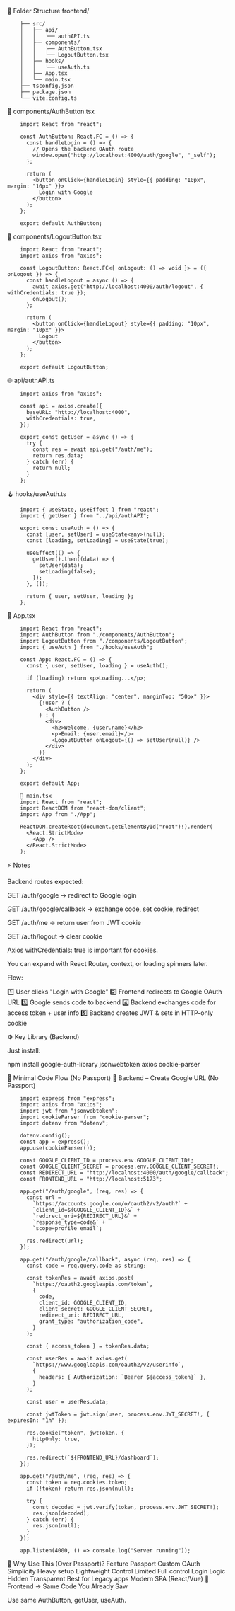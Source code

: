 📁 Folder Structure
frontend/

        ├── src/
        │   ├── api/
        │   │   └── authAPI.ts
        │   ├── components/
        │   │   ├── AuthButton.tsx
        │   │   └── LogoutButton.tsx
        │   ├── hooks/
        │   │   └── useAuth.ts
        │   ├── App.tsx
        │   └── main.tsx
        ├── tsconfig.json
        ├── package.json
        └── vite.config.ts

🔘 components/AuthButton.tsx

        import React from "react";
        
        const AuthButton: React.FC = () => {
          const handleLogin = () => {
            // Opens the backend OAuth route
            window.open("http://localhost:4000/auth/google", "_self");
          };
        
          return (
            <button onClick={handleLogin} style={{ padding: "10px", margin: "10px" }}>
              Login with Google
            </button>
          );
        };
        
        export default AuthButton;

🔘 components/LogoutButton.tsx

        import React from "react";
        import axios from "axios";
        
        const LogoutButton: React.FC<{ onLogout: () => void }> = ({ onLogout }) => {
          const handleLogout = async () => {
            await axios.get("http://localhost:4000/auth/logout", { withCredentials: true });
            onLogout();
          };
        
          return (
            <button onClick={handleLogout} style={{ padding: "10px", margin: "10px" }}>
              Logout
            </button>
          );
        };
        
        export default LogoutButton;

🌐 api/authAPI.ts

        import axios from "axios";
        
        const api = axios.create({
          baseURL: "http://localhost:4000",
          withCredentials: true,
        });
        
        export const getUser = async () => {
          try {
            const res = await api.get("/auth/me");
            return res.data;
          } catch (err) {
            return null;
          }
        };

🪝 hooks/useAuth.ts

        import { useState, useEffect } from "react";
        import { getUser } from "../api/authAPI";
        
        export const useAuth = () => {
          const [user, setUser] = useState<any>(null);
          const [loading, setLoading] = useState(true);
        
          useEffect(() => {
            getUser().then((data) => {
              setUser(data);
              setLoading(false);
            });
          }, []);
        
          return { user, setUser, loading };
        };

🚀 App.tsx

        import React from "react";
        import AuthButton from "./components/AuthButton";
        import LogoutButton from "./components/LogoutButton";
        import { useAuth } from "./hooks/useAuth";
        
        const App: React.FC = () => {
          const { user, setUser, loading } = useAuth();
        
          if (loading) return <p>Loading...</p>;
        
          return (
            <div style={{ textAlign: "center", marginTop: "50px" }}>
              {!user ? (
                <AuthButton />
              ) : (
                <div>
                  <h2>Welcome, {user.name}</h2>
                  <p>Email: {user.email}</p>
                  <LogoutButton onLogout={() => setUser(null)} />
                </div>
              )}
            </div>
          );
        };
        
        export default App;
        
        🔹 main.tsx
        import React from "react";
        import ReactDOM from "react-dom/client";
        import App from "./App";
        
        ReactDOM.createRoot(document.getElementById("root")!).render(
          <React.StrictMode>
            <App />
          </React.StrictMode>
        );

⚡ Notes

Backend routes expected:

GET /auth/google → redirect to Google login

GET /auth/google/callback → exchange code, set cookie, redirect

GET /auth/me → return user from JWT cookie

GET /auth/logout → clear cookie

Axios withCredentials: true is important for cookies.

You can expand with React Router, context, or loading spinners later.



Flow:

1️⃣ User clicks "Login with Google"
2️⃣ Frontend redirects to Google OAuth URL
3️⃣ Google sends code to backend
4️⃣ Backend exchanges code for access token + user info
5️⃣ Backend creates JWT & sets in HTTP-only cookie

⚙️ Key Library (Backend)

Just install:

npm install google-auth-library jsonwebtoken axios cookie-parser

🔁 Minimal Code Flow (No Passport)
🛑 Backend – Create Google URL (No Passport)

        import express from "express";
        import axios from "axios";
        import jwt from "jsonwebtoken";
        import cookieParser from "cookie-parser";
        import dotenv from "dotenv";
        
        dotenv.config();
        const app = express();
        app.use(cookieParser());
        
        const GOOGLE_CLIENT_ID = process.env.GOOGLE_CLIENT_ID!;
        const GOOGLE_CLIENT_SECRET = process.env.GOOGLE_CLIENT_SECRET!;
        const REDIRECT_URL = "http://localhost:4000/auth/google/callback";
        const FRONTEND_URL = "http://localhost:5173";
        
        app.get("/auth/google", (req, res) => {
          const url =
            `https://accounts.google.com/o/oauth2/v2/auth?` +
            `client_id=${GOOGLE_CLIENT_ID}&` +
            `redirect_uri=${REDIRECT_URL}&` +
            `response_type=code&` +
            `scope=profile email`;
        
          res.redirect(url);
        });
        
        app.get("/auth/google/callback", async (req, res) => {
          const code = req.query.code as string;
        
          const tokenRes = await axios.post(
            `https://oauth2.googleapis.com/token`,
            {
              code,
              client_id: GOOGLE_CLIENT_ID,
              client_secret: GOOGLE_CLIENT_SECRET,
              redirect_uri: REDIRECT_URL,
              grant_type: "authorization_code",
            }
          );
        
          const { access_token } = tokenRes.data;
        
          const userRes = await axios.get(
            `https://www.googleapis.com/oauth2/v2/userinfo`,
            {
              headers: { Authorization: `Bearer ${access_token}` },
            }
          );
        
          const user = userRes.data;
        
          const jwtToken = jwt.sign(user, process.env.JWT_SECRET!, { expiresIn: "1h" });
        
          res.cookie("token", jwtToken, {
            httpOnly: true,
          });
        
          res.redirect(`${FRONTEND_URL}/dashboard`);
        });
        
        app.get("/auth/me", (req, res) => {
          const token = req.cookies.token;
          if (!token) return res.json(null);
        
          try {
            const decoded = jwt.verify(token, process.env.JWT_SECRET!);
            res.json(decoded);
          } catch (err) {
            res.json(null);
          }
        });

        app.listen(4000, () => console.log("Server running"));

🎯 Why Use This (Over Passport)?
Feature	Passport	Custom OAuth
Simplicity	Heavy setup	Lightweight
Control	Limited	Full control
Login Logic	Hidden	Transparent
Best for	Legacy apps	Modern SPA (React/Vue)
🧠 Frontend → Same Code You Already Saw

Use same AuthButton, getUser, useAuth.
